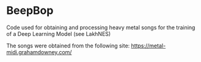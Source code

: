 # BeepBop
Code used for obtaining and processing heavy metal songs for the training of 
a Deep Learning Model (see LakhNES)

The songs were obtained from the following site:
https://metal-midi.grahamdowney.com/
